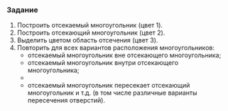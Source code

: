 ### Задание
1.	Построить отсекаемый многоугольник (цвет 1).
2.	Построить отсекающий многоугольник (цвет 2).
3.	Выделить цветом область отсечения (цвет 3).
4.	Повторить для всех вариантов расположения многоугольников:
      - отсекаемый многоугольник вне отсекающего многоугольника;
      - отсекаемый многоугольник внутри отсекающего многоугольника;
      - 
      - отсекаемый многоугольник пересекает отсекающий многоугольник и т.д. (в том числе различные варианты пересечения отверстий).
